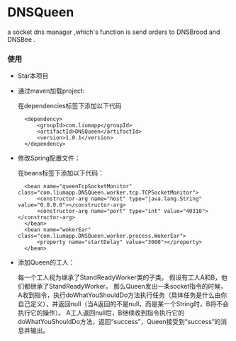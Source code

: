 # DNSQueen
a socket dns manager ,which's function is send orders to DNSBrood and DNSBee . 

### 使用

* Star本项目

* 通过maven加载project:

     在dependencies标签下添加以下代码
     
        <dependency>
			<groupId>com.liumapp</groupId>
			<artifactId>DNSQueen</artifactId>
			<version>1.0.1</version>
		</dependency>

* 修改Spring配置文件：

    在beans标签下添加以下代码：
    
        <bean name="queenTcpSocketMonitor" class="com.liumapp.DNSQueen.worker.tcp.TCPSocketMonitor">
			<constructor-arg name="host" type="java.lang.String" value="0.0.0.0"></constructor-arg>
			<constructor-arg name="port" type="int" value="40310"></constructor-arg>
    	</bean>
    	<bean name="wokerEar" class="com.liumapp.DNSQueen.worker.process.WokerEar">
    		<property name="startDelay" value="3000"></property>
    	</bean>

* 添加Queen的工人：

    每一个工人视为继承了StandReadyWorker类的子类。
    假设有工人A和B，他们都继承了StandReadyWorker。
    那么Queen发出一条socket指令的时候，A收到指令，执行doWhatYouShouldDo方法执行任务（具体任务是什么由你自己定义），并返回null（当A返回的不是null，而是某一个String时，B将不会执行它的操作）。
    A工人返回null后，B继续收到指令执行它的doWhatYouShouldDo方法，返回“success”，Queen接受到“success”的消息并输出。
